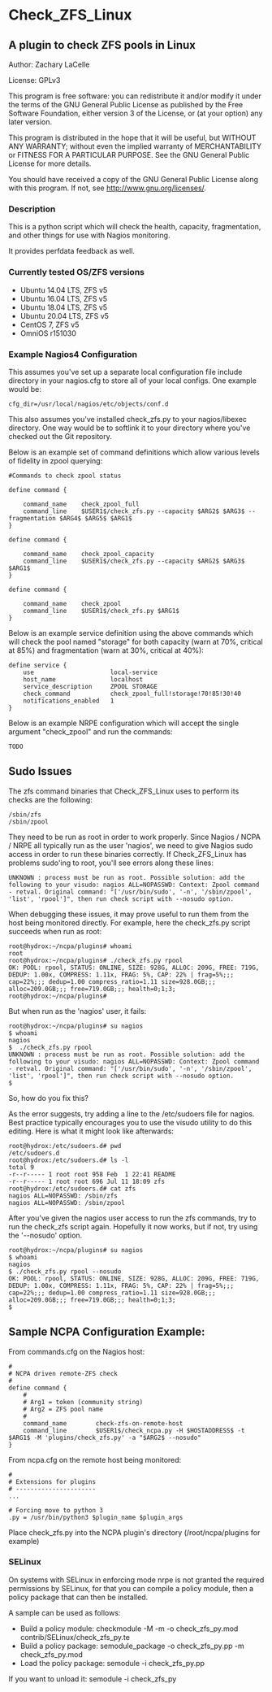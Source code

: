Check_ZFS_Linux
===============

A plugin to check ZFS pools in Linux
------------------------------------

Author: Zachary LaCelle

License: GPLv3

This program is free software: you can redistribute it and/or modify
it under the terms of the GNU General Public License as published by
the Free Software Foundation, either version 3 of the License, or
(at your option) any later version.

This program is distributed in the hope that it will be useful,
but WITHOUT ANY WARRANTY; without even the implied warranty of
MERCHANTABILITY or FITNESS FOR A PARTICULAR PURPOSE.  See the
GNU General Public License for more details.

You should have received a copy of the GNU General Public License
along with this program.  If not, see <http://www.gnu.org/licenses/>.

### Description

This is a python script which will check the health, capacity,
fragmentation, and other things for use with Nagios monitoring.

It provides perfdata feedback as well.

### Currently tested OS/ZFS versions

* Ubuntu 14.04 LTS, ZFS v5
* Ubuntu 16.04 LTS, ZFS v5
* Ubuntu 18.04 LTS, ZFS v5
* Ubuntu 20.04 LTS, ZFS v5
* CentOS 7, ZFS v5
* OmniOS r151030

### Example Nagios4 Configuration

This assumes you've set up a separate local configuration file include directory in your nagios.cfg
to store all of your local configs. One example would be:

```
cfg_dir=/usr/local/nagios/etc/objects/conf.d
```

This also assumes you've installed check_zfs.py to your nagios/libexec directory. One way would be to
softlink it to your directory where you've checked out the Git repository.

Below is an example set of command definitions which allow various levels of fidelity in zpool querying:

```
#Commands to check zpool status

define command {

    command_name    check_zpool_full
    command_line    $USER1$/check_zfs.py --capacity $ARG2$ $ARG3$ --fragmentation $ARG4$ $ARG5$ $ARG1$
}

define command {

    command_name    check_zpool_capacity
    command_line    $USER1$/check_zfs.py --capacity $ARG2$ $ARG3$ $ARG1$
}

define command {

    command_name    check_zpool
    command_line    $USER1$/check_zfs.py $ARG1$
}
```

Below is an example service definition using the above commands which will check the pool named "storage"
for both capacity (warn at 70%, critical at 85%) and fragmentation (warn at 30%, critical at 40%):

```
define service {
    use                     local-service
    host_name               localhost
    service_description     ZPOOL STORAGE
    check_command           check_zpool_full!storage!70!85!30!40
    notifications_enabled   1
}
```

Below is an example NRPE configuration which will accept the single argument "check_zpool" and run the
commands:

```
TODO
```
## Sudo Issues

The zfs command binaries that Check_ZFS_Linux uses to perform its checks are the following:

```
/sbin/zfs
/sbin/zpool
```

They need to be run as root in order to work properly. Since Nagios / NCPA / NRPE all typically
run as the user 'nagios', we need to give Nagios sudo access in order to run these binaries 
correctly. If Check_ZFS_Linux has problems sudo'ing to root, you'll see errors along these lines:

```
UNKNOWN : process must be run as root. Possible solution: add the following to your visudo: nagios ALL=NOPASSWD: Context: Zpool command - retval. Original command: "['/usr/bin/sudo', '-n', '/sbin/zpool', 'list', 'rpool']", then run check script with --nosudo option.
```

When debugging these issues, it may prove useful to run them from the host being monitored directly.
For example, here the check_zfs.py script succeeds when run as root:

```
root@hydrox:~/ncpa/plugins# whoami
root
root@hydrox:~/ncpa/plugins# ./check_zfs.py rpool
OK: POOL: rpool, STATUS: ONLINE, SIZE: 928G, ALLOC: 209G, FREE: 719G, DEDUP: 1.00x, COMPRESS: 1.11x, FRAG: 5%, CAP: 22% | frag=5%;;; cap=22%;;; dedup=1.00 compress_ratio=1.11 size=928.0GB;;; alloc=209.0GB;;; free=719.0GB;;; health=0;1;3; 
root@hydrox:~/ncpa/plugins# 
```

But when run as the 'nagios' user, it fails:

```
root@hydrox:~/ncpa/plugins# su nagios
$ whoami
nagios
$  ./check_zfs.py rpool
UNKNOWN : process must be run as root. Possible solution: add the following to your visudo: nagios ALL=NOPASSWD: Context: Zpool command - retval. Original command: "['/usr/bin/sudo', '-n', '/sbin/zpool', 'list', 'rpool']", then run check script with --nosudo option.
$
```

So, how do you fix this?

As the error suggests, try adding a line to the /etc/sudoers file for nagios. Best practice typically encourages you to use the visudo utility to do this editing. Here is what it might look like afterwards:

```
root@hydrox:/etc/sudoers.d# pwd
/etc/sudoers.d
root@hydrox:/etc/sudoers.d# ls -l
total 9
-r--r----- 1 root root 958 Feb  1 22:41 README
-r--r----- 1 root root 696 Jul 11 18:09 zfs
root@hydrox:/etc/sudoers.d# cat zfs
nagios ALL=NOPASSWD: /sbin/zfs
nagios ALL=NOPASSWD: /sbin/zpool
```

After you've given the nagios user access to run the zfs commands, try to run the check_zfs script again. Hopefully it now works, but if not, try using the '--nosudo' option.

```
root@hydrox:~/ncpa/plugins# su nagios
$ whoami
nagios
$ ./check_zfs.py rpool --nosudo
OK: POOL: rpool, STATUS: ONLINE, SIZE: 928G, ALLOC: 209G, FREE: 719G, DEDUP: 1.00x, COMPRESS: 1.11x, FRAG: 5%, CAP: 22% | frag=5%;;; cap=22%;;; dedup=1.00 compress_ratio=1.11 size=928.0GB;;; alloc=209.0GB;;; free=719.0GB;;; health=0;1;3; 
$
```

## Sample NCPA Configuration Example:

From commands.cfg on the Nagios host:
```
# 
# NCPA driven remote-ZFS check
# 
define command {
    #
    # Arg1 = token (community string)
    # Arg2 = ZFS pool name
    #
    command_name        check-zfs-on-remote-host
    command_line        $USER1$/check_ncpa.py -H $HOSTADDRESS$ -t $ARG1$ -M 'plugins/check_zfs.py' -a "$ARG2$ --nosudo"
}
```

From ncpa.cfg on the remote host being monitored:
```
#
# Extensions for plugins
# ----------------------
...

# Forcing move to python 3
.py = /usr/bin/python3 $plugin_name $plugin_args
```

Place check_zfs.py into the NCPA plugin's directory (/root/ncpa/plugins for example)



### SELinux ###

On systems with SELinux in enforcing mode nrpe is not granted the 
required permissions by SELinux, for that you can compile a policy
module, then a policy package that can then be installed.

A sample can be used as follows:
* Build a policy module: checkmodule -M -m -o check_zfs_py.mod contrib/SELinux/check_zfs_py.te
* Build a policy package: semodule_package -o check_zfs_py.pp -m check_zfs_py.mod
* Load the policy package: semodule -i check_zfs_py.pp

If you want to unload it: semodule -i check_zfs_py
